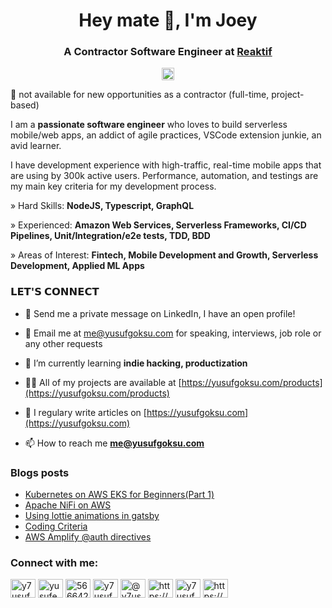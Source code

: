 <h1 align="center">Hey mate 👋, I'm Joey</h1>
<h3 align="center">A Contractor Software Engineer at <a href="https://reaktif.io/">Reaktif</a></h3>

<p align="center"> <a href="https://twitter.com/y7usuf" target="blank"><img src="https://img.shields.io/twitter/follow/y7usuf?logo=twitter&style=for-the-badge" alt="y7usuf" height="20" /></a> </p>

🔴 not available for new opportunities as a contractor (full-time, project-based)

I am a <b>passionate software engineer</b> who loves to build serverless mobile/web apps, an addict of agile practices, VSCode extension junkie, an avid learner.

I have development experience with high-traffic, real-time mobile apps that are using by 300k active users. Performance, automation, and testings are my main key criteria for my development process.

<p align="left">» Hard Skills: <b>NodeJS, Typescript, GraphQL</b></p>
<p align="left">» Experienced: <b>Amazon Web Services, Serverless Frameworks, CI/CD Pipelines, Unit/Integration/e2e tests, TDD, BDD</b></p>
<p align="left">» Areas of Interest: <b>Fintech, Mobile Development and Growth, Serverless Development, Applied ML Apps</b></p>

### 𝗟𝗘𝗧'𝗦 𝗖𝗢𝗡𝗡𝗘𝗖𝗧

- 💬 Send me a private message on LinkedIn, I have an open profile!

- 📧 Email me at me@yusufgoksu.com for speaking, interviews, job role or any other requests

- 🌱 I’m currently learning **indie hacking, productization**

- 👨‍💻 All of my projects are available at [https://yusufgoksu.com/products](https://yusufgoksu.com/products)

- 📝 I regulary write articles on [https://yusufgoksu.com](https://yusufgoksu.com)

- 📫 How to reach me **me@yusufgoksu.com**

### Blogs posts

<!-- BLOG-POST-LIST:START -->
- [Kubernetes on AWS EKS for Beginners(Part 1)](https://yusufgoksu.com/software/kubernetes-on-aws-eks-for-beginners-part-1/)
- [Apache NiFi on AWS](https://yusufgoksu.com/software/apache-nifi-on-aws/)
- [Using lottie animations in gatsby](https://yusufgoksu.com/software/lottie-and-gatsby/)
- [Coding Criteria](https://yusufgoksu.com/software/coding-criteria/)
- [AWS Amplify @auth directives](https://yusufgoksu.com/software/aws-amplify-auth-directives/)
<!-- BLOG-POST-LIST:END -->

<p align="left">
<h3 align="left">Connect with me:</h3>
<a href="https://twitter.com/y7usuf" target="blank"><img align="center" src="https://cdn.jsdelivr.net/npm/simple-icons@3.0.1/icons/twitter.svg" alt="y7usuf" height="30" width="40" /></a>
<a href="https://linkedin.com/in/yusufemregoksu" target="blank"><img align="center" src="https://cdn.jsdelivr.net/npm/simple-icons@3.0.1/icons/linkedin.svg" alt="yusufemregoksu" height="30" width="40" /></a>
<a href="https://stackoverflow.com/users/5666426" target="blank"><img align="center" src="https://cdn.jsdelivr.net/npm/simple-icons@3.0.1/icons/stackoverflow.svg" alt="5666426" height="30" width="40" /></a>
<a href="https://kaggle.com/y7usuf" target="blank"><img align="center" src="https://cdn.jsdelivr.net/npm/simple-icons@3.0.1/icons/kaggle.svg" alt="y7usuf" height="30" width="40" /></a>
<a href="https://medium.com/@y7usuf" target="blank"><img align="center" src="https://cdn.jsdelivr.net/npm/simple-icons@3.0.1/icons/medium.svg" alt="@y7usuf" height="30" width="40" /></a>
<a href="https://www.youtube.com/channel/ucewpybjl_la-b9gobdjhefg" target="blank"><img align="center" src="https://cdn.jsdelivr.net/npm/simple-icons@3.0.1/icons/youtube.svg" alt="https://www.youtube.com/channel/ucewpybjl_la-b9gobdjhefg" height="30" width="40" /></a>
<a href="https://dev.to/y7usuf" target="blank"><img align="center" src="https://cdn.jsdelivr.net/npm/simple-icons@3.0.1/icons/dev-dot-to.svg" alt="y7usuf" height="30" width="40" /></a>
<a href="/https://yusufgoksu.com/rss.xml" target="blank"><img align="center" src="https://cdn.jsdelivr.net/npm/simple-icons@3.0.1/icons/rss.svg" alt="https://yusufgoksu.com/rss.xml" height="30" width="40" /></a>
</p>
